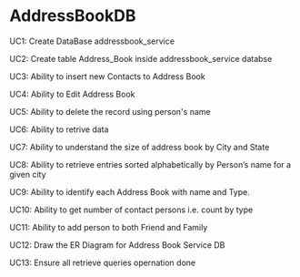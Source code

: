 # AddressBookDB

UC1: Create DataBase addressbook_service

UC2: Create table Address_Book inside addressbook_service databse

UC3: Ability to insert new Contacts to Address Book

UC4: Ability to Edit Address Book

UC5: Ability to delete the record using person's name

UC6: Ability to retrive data

UC7: Ability to understand the size of address book by City and State

UC8: Ability to retrieve entries sorted alphabetically by Person’s name for a given city

UC9: Ability to identify each Address Book with name and Type.

UC10: Ability to get number of contact persons i.e. count by type

UC11: Ability to add person to both Friend and Family

UC12: Draw the ER Diagram for Address Book Service DB

UC13: Ensure all retrieve queries opernation done
